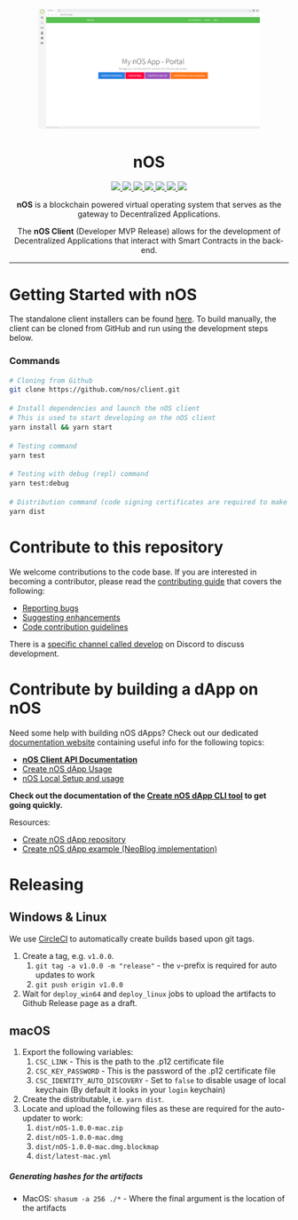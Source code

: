 <p align="center">
  <img src="./.github/screenshot.png" width="400px" />
</p>

<h1 align="center">nOS</h1>
<p align="center">
  <a href="https://github.com/nos/client/releases">
    <img src="https://img.shields.io/github/release/nos/client/all.svg" />
  </a>
  <a href="http://makeapullrequest.com">
    <img src="https://img.shields.io/badge/PRs-welcome-brightgreen.svg" />
  </a>
  <a href="https://discordapp.com/invite/eGFAskm">
    <img src="https://img.shields.io/badge/chat-discord-brightgreen.svg" />
  </a>
  <a href="https://circleci.com/gh/nos/client/tree/develop">
    <img src="https://img.shields.io/circleci/project/github/nos/client/develop.svg" />
  </a>
  <a href="https://renovatebot.com/">
    <img src="https://img.shields.io/badge/renovate-enabled-brightgreen.svg" />
  </a>
  <a href="https://github.com/prettier/prettier">
    <img src="https://img.shields.io/badge/code_style-prettier-ff69b4.svg?style=flat" />
  </a>
  <a href="https://codecov.io/gh/nos/client">
    <img src="https://codecov.io/gh/nos/client/branch/develop/graph/badge.svg" />
  </a>
</p>
<p align="center">
  <strong>nOS</strong> is a blockchain powered virtual operating system that serves as the gateway to Decentralized Applications.
</p>
<p align="center">
  The <strong>nOS Client</strong> (Developer MVP Release) allows for the development of Decentralized Applications that interact with Smart Contracts in the back-end.
</p>

---

# Getting Started with nOS

The standalone client installers can be found [here](https://github.com/nos/client/releases). To build manually, the client can be cloned from GitHub and run using the development steps below.

### Commands

```bash
# Cloning from Github
git clone https://github.com/nos/client.git

# Install dependencies and launch the nOS client
# This is used to start developing on the nOS client
yarn install && yarn start

# Testing command
yarn test

# Testing with debug (repl) command
yarn test:debug

# Distribution command (code signing certificates are required to make this work)
yarn dist
```

# Contribute to this repository

We welcome contributions to the code base. If you are interested in becoming a contributor, please read the [contributing guide](/.github/CONTRIBUTING.md) that covers the following:

- [Reporting bugs](/.github/CONTRIBUTING.md#reporting-bugs)
- [Suggesting enhancements](/.github/CONTRIBUTING.md#Suggesting-Enhancements)
- [Code contribution guidelines](/.github/CONTRIBUTING.md#Code-Contribution)

There is a [specific channel called develop](https://discord.gg/CXZb3BS) on Discord to discuss development.

# Contribute by building a dApp on nOS

Need some help with building nOS dApps? Check out our dedicated [documentation website](https://docs.nos.io/) containing useful info for the following topics:

- [**nOS Client API Documentation**](https://docs.nos.io/docs/nos-client/api.html)
- [Create nOS dApp Usage](https://docs.nos.io/docs/create-nos-dapp/installation-usage.html)
- [nOS Local Setup and usage](https://docs.nos.io/docs/nos-local/installation-usage.html)

**Check out the documentation of the [Create nOS dApp CLI tool](https://docs.nos.io/docs/create-nos-dapp/installation-usage.html) to get going quickly.**

Resources:

- [Create nOS dApp repository](https://github.com/nos/create-nos-dapp)
- [Create nOS dApp example (NeoBlog implementation)](https://github.com/nos/dapp-neoblog)

# Releasing

## Windows & Linux

We use [CircleCI](https://circleci.com/gh/nos/client) to automatically create builds based upon git tags.

1. Create a tag, e.g. `v1.0.0`.
   1. `git tag -a v1.0.0 -m "release"` - the `v`-prefix is required for auto updates to work
   2. `git push origin v1.0.0`
2. Wait for `deploy_win64` and `deploy_linux` jobs to upload the artifacts to Github Release page as a draft.

## macOS

1. Export the following variables:
   1. `CSC_LINK` - This is the path to the .p12 certificate file
   2. `CSC_KEY_PASSWORD` - This is the password of the .p12 certificate file
   3. `CSC_IDENTITY_AUTO_DISCOVERY` - Set to `false` to disable usage of local keychain (By default it looks in your `login` keychain)
2. Create the distributable, i.e. `yarn dist`.
3. Locate and upload the following files as these are required for the auto-updater to work:
   1. `dist/nOS-1.0.0-mac.zip`
   2. `dist/nOS-1.0.0-mac.dmg`
   3. `dist/nOS-1.0.0-mac.dmg.blockmap`
   4. `dist/latest-mac.yml`
   
##### Generating hashes for the artifacts
- MacOS: `shasum -a 256 ./*` - Where the final argument is the location of the artifacts
